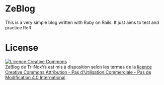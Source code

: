 # ZeBlog

This is a very simple blog written with Ruby on Rails.
It just aims to test and practice RoR.

# License
[![Licence Creative Commons](https://i.creativecommons.org/l/by-nc-nd/4.0/88x31.png)](http://creativecommons.org/licenses/by-nc-nd/4.0/)  
ZeBlog de TriiNoxYs est mis à disposition selon les termes de la [licence Creative Commons Attribution - Pas d'Utilisation Commerciale - Pas de Modification 4.0 International](http://creativecommons.org/licenses/by-nc-nd/4.0/).  

